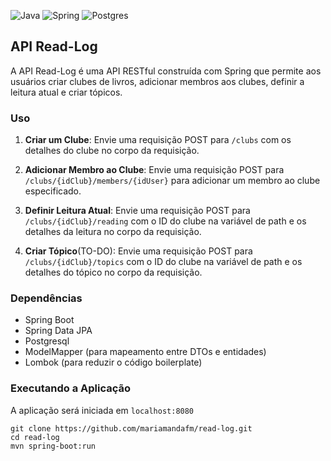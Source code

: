 ![Java](https://img.shields.io/badge/java-%23ED8B00.svg?style=for-the-badge&logo=openjdk&logoColor=white)
![Spring](https://img.shields.io/badge/spring-%236DB33F.svg?style=for-the-badge&logo=spring&logoColor=white)
![Postgres](https://img.shields.io/badge/postgres-%23316192.svg?style=for-the-badge&logo=postgresql&logoColor=white)

## API Read-Log

A API Read-Log é uma API RESTful construída com Spring que permite aos usuários criar clubes de livros, adicionar membros aos clubes, definir a leitura atual e criar tópicos.

### Uso

1. **Criar um Clube**: Envie uma requisição POST para `/clubs` com os detalhes do clube no corpo da requisição.

2. **Adicionar Membro ao Clube**: Envie uma requisição POST para `/clubs/{idClub}/members/{idUser}` para adicionar um membro ao clube especificado.

3. **Definir Leitura Atual**: Envie uma requisição POST para `/clubs/{idClub}/reading` com o ID do clube na variável de path e os detalhes da leitura no corpo da requisição.

4. **Criar Tópico**(TO-DO): Envie uma requisição POST para `/clubs/{idClub}/topics` com o ID do clube na variável de path e os detalhes do tópico no corpo da requisição.

### Dependências

- Spring Boot
- Spring Data JPA
- Postgresql
- ModelMapper (para mapeamento entre DTOs e entidades)
- Lombok (para reduzir o código boilerplate)

### Executando a Aplicação
A aplicação será iniciada em `localhost:8080`
```
git clone https://github.com/mariamandafm/read-log.git
cd read-log
mvn spring-boot:run
```

